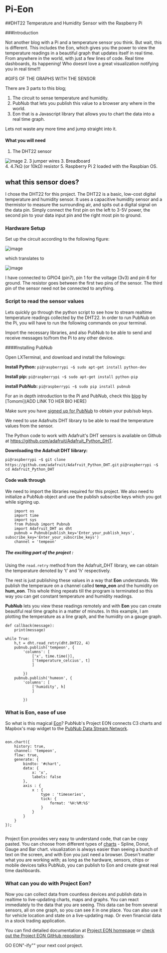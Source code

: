 # Pi-Eon

##DHT22 Temperature and Humidity Sensor with the Raspberry Pi

###Introduction

Not another blog with a Pi and a temperature sensor you think. But wait, this is different. This includes the Eon, which gives you the power to view the temperature readings in a beautiful graph that updates itself in real time. From anywhere in the world, with just a few lines of code. Real time dashboards, its happening! Who doesnt love a great visualization notifying you in real time!!! 

#GIFS OF THE GRAPHS WITH THE SENSOR

There are 3 parts to this blog;

1. The circuit to sense temperature and humidity.
2. PubNub that lets you publish this value to a browser any where in the world.
3. Eon that is a Javascript library that allows you to chart the data into a  real time graph.

Lets not waste any more time and jump straight into it.


#### What you will need

1.  The DHT22 sensor

![image](images/dht22.png)
2.  3 jumper wires 
3.  Breadboard  
4.  4.7kΩ (or 10kΩ) resistor
5.  Raspberry Pi 2 loaded with the Raspbian OS. 


## what this sensor does?

I chose the DHT22 for this project. The DHT22 is a basic, low-cost digital temperature and humidity sensor. It uses a capacitive humidity sensor and a thermistor to measure the surrounding air, and spits out a digital signal on the data pin.
Simply connect the first pin on the left to 3-5V power, the second pin to your data input pin and the right most pin to ground. 


### Hardware Setup

Set up the circuit according to the following figure: 

![image](images/circuitdht22.png)

which translates to 

![image](images/breadboard.png)

I have connected to GPIO4 (pin7), pin 1 for the voltage (3v3) and pin 6 for ground. The resistor goes between the first two pins of the sensor. The third pin of the sensor need not be connected to anything.

### Script to read the sensor values

Lets quickly go through the python script to see how to stream realtime temperature readings collected by the DHT22. In order to run PubNub on the Pi, you will have to run the following commands on your terminal.


Import the necessary libraries, and also PubNub to be able to send and receive messages to/from the Pi to any other device. 

####Installing PubNub


Open LXTerminal, and download and install the followings:

**Install Python:**
`pi@raspberrypi ~$ sudo apt-get install python-dev`

**Install pip:**
`pi@raspberrypi ~$ sudo apt-get install python-pip`

**install PubNub:**
`pi@raspberrypi ~$ sudo pip install pubnub`

For an in depth introduction to the Pi and PubNub, check this [blog](http://www.pubnub.com/blog/internet-of-things-101-getting-started-w-raspberry-pi/) by [Tomomi](ADD LINK TO HER BIO HERE)

Make sure you have [signed up for PubNub](https://www.pubnub.com/get-started/) to obtain your pub/sub keys.

We need to use Adafruits DHT library to be able to read the temperature values from the sensor.

The Python code to work with Adafruit's DHT sensors is available on Github at https://github.com/adafruit/Adafruit_Python_DHT. 

**Downloading the Adafruit DHT liibrary:**

`pi@raspberrypi ~$ git clone https://github.com/adafruit/Adafruit_Python_DHT.git`
`pi@raspberrypi ~$ cd Adafruit_Python_DHT`

#### Code walk through

We need to import the libraries required for this project. We also need to initialize a PubNub object and use the publish subscribe keys which you got while signing up.

```
	import os
	import time
	import sys
	from Pubnub import Pubnub
	import Adafruit_DHT as dht
	pubnub = Pubnub(publish_key='Enter_your_publish_keys', 	subscribe_key='Enter_your_subscribe_keys')
	channel = 'tempeon'
```

##### The exciting part of the project : 

Using the `read.retry` method from the Adafruit_DHT library, we can obtain the temperature denoted by 't' and 'h' respectively. 

The rest is just publishing these values in a way that **Eon** understands. We publish the temperaure on a channel called **temp_eon** and the humidity on **hum_eon**. This whole thing repeats till the program is terminated so this way you can get constant temperature and humidity readings. 

**PubNub** lets you view these readings remotely and with **Eon** you can create beautiful real time graphs in a matter of minutes. In this example, I am plotting the temperature as a line graph, and the humidity on a gauge graph.

```     
def callback(message):
    print(message)

while True:
    h,t = dht.read_retry(dht.DHT22, 4)
    pubnub.publish('tempeon', {
        'columns': [
            ['x', time.time()],
            ['temperature_celcius', t]
            ]

        })
    pubnub.publish('humeon', {
        'columns': [
            ['humidity', h]
            ]

        })
```


### What is Eon, ease of use

So what is this magical [Eon](http://www.pubnub.com/developers/eon/)? PubNub's Project EON connects C3 charts and Mapbox's map widget to the [PubNub Data Stream Network](http://www.pubnub.com).

```

eon.chart({
	history: true,
    channel: 'tempeon',
    flow: true,
    generate: {
    	bindto: '#chart',
    	data: {
      		x: 'x',
      		labels: false
    	},
    	axis : {
      		x : {
        		type : 'timeseries',
        		tick: {
          			format: '%H:%M:%S'
        		}
      		}
    	}
  	}
});


```
Project Eon provides very easy to understand code, that can be copy pasted. You can choose from different types of [charts](https://github.com/pubnub/eon-chart) - Spline, Donut, Gauge and Bar chart. 
visualization is always easier than seeing a bunch of text on the screen, and with Eon you just need a browser. Doesn't matter what you are working with; as long as the hardware, sensors, chips or mobile devices talks PubNub, you can publish to Eon and create great real time dashboards.



### What can you do with Project Eon?

Now you can collect data from countless devices and publish data in realtime to live-updating charts, maps and graphs. You can react immediately to the data that you are seeing. This data can be from several sensors, all on one graph, so you can see it in one place. You can also use it for vehicle location and state on a live-updating map. Or even financial data in a stock trading application.


You can find detailed documentation at [Project EON homepage](http://www.pubnub.com/blog/project-eon-open-source-javascript-framework-for-realtime-dashboard-charts-and-maps/) or [check out the Project EON GitHub repository](https://github.com/pubnub/eon). 


GO EON"-ify"" your next cool project. 
